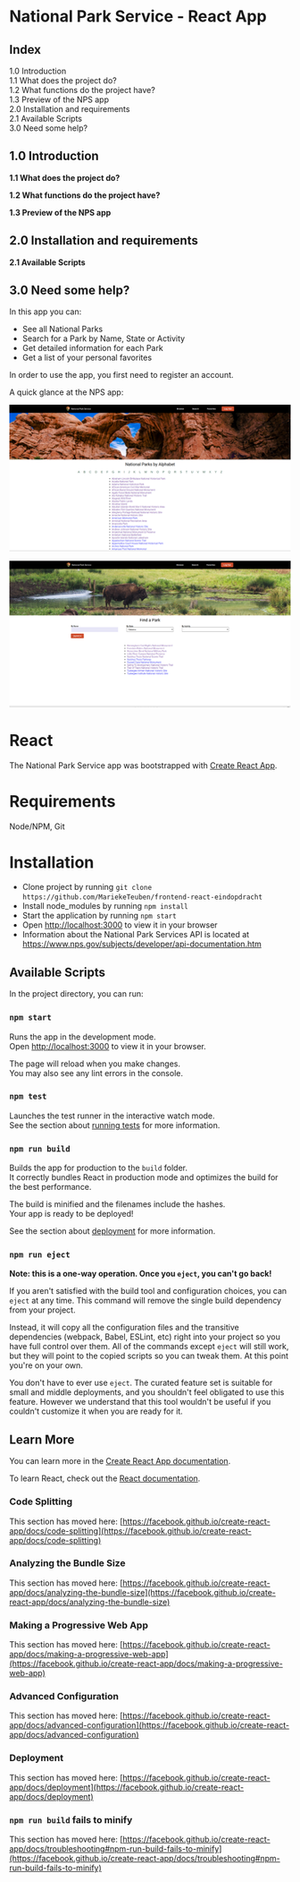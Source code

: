 # National Park Service - React App

## Index

1.0 Introduction  
1.1 What does the project do?  
1.2 What functions do the project have?  
1.3 Preview of the NPS app   
2.0 Installation and requirements  
2.1 Available Scripts  
3.0 Need some help?


## 1.0 Introduction

**1.1 What does the project do?**

**1.2 What functions do the project have?**

**1.3 Preview of the NPS app**

## 2.0 Installation and requirements

**2.1 Available Scripts**

## 3.0 Need some help?




In this app you can:
* See all National Parks
* Search for a Park by Name, State or Activity
* Get detailed information for each Park
* Get a list of your personal favorites 

In order to use the app, you first need to register an account.

A quick glance at the NPS app:

![](public/browsePage.png)

![](public/searchPage.png)

# React
The National Park Service app was bootstrapped with [Create React App](https://github.com/facebook/create-react-app). 

# Requirements
Node/NPM, Git

# Installation
* Clone project by running `git clone https://github.com/MariekeTeuben/frontend-react-eindopdracht` 
* Install node_modules by running `npm install` 
* Start the application by running `npm start` 
* Open [http://localhost:3000](http://localhost:3000) to view it in your browser
* Information about the National Park Services API is located at https://www.nps.gov/subjects/developer/api-documentation.htm   


## Available Scripts

In the project directory, you can run:

### `npm start`

Runs the app in the development mode.\
Open [http://localhost:3000](http://localhost:3000) to view it in your browser.

The page will reload when you make changes.\
You may also see any lint errors in the console.

### `npm test`

Launches the test runner in the interactive watch mode.\
See the section about [running tests](https://facebook.github.io/create-react-app/docs/running-tests) for more information.

### `npm run build`

Builds the app for production to the `build` folder.\
It correctly bundles React in production mode and optimizes the build for the best performance.

The build is minified and the filenames include the hashes.\
Your app is ready to be deployed!

See the section about [deployment](https://facebook.github.io/create-react-app/docs/deployment) for more information.

### `npm run eject`

**Note: this is a one-way operation. Once you `eject`, you can't go back!**

If you aren't satisfied with the build tool and configuration choices, you can `eject` at any time. This command will remove the single build dependency from your project.

Instead, it will copy all the configuration files and the transitive dependencies (webpack, Babel, ESLint, etc) right into your project so you have full control over them. All of the commands except `eject` will still work, but they will point to the copied scripts so you can tweak them. At this point you're on your own.

You don't have to ever use `eject`. The curated feature set is suitable for small and middle deployments, and you shouldn't feel obligated to use this feature. However we understand that this tool wouldn't be useful if you couldn't customize it when you are ready for it.

## Learn More

You can learn more in the [Create React App documentation](https://facebook.github.io/create-react-app/docs/getting-started).

To learn React, check out the [React documentation](https://reactjs.org/).

### Code Splitting

This section has moved here: [https://facebook.github.io/create-react-app/docs/code-splitting](https://facebook.github.io/create-react-app/docs/code-splitting)

### Analyzing the Bundle Size

This section has moved here: [https://facebook.github.io/create-react-app/docs/analyzing-the-bundle-size](https://facebook.github.io/create-react-app/docs/analyzing-the-bundle-size)

### Making a Progressive Web App

This section has moved here: [https://facebook.github.io/create-react-app/docs/making-a-progressive-web-app](https://facebook.github.io/create-react-app/docs/making-a-progressive-web-app)

### Advanced Configuration

This section has moved here: [https://facebook.github.io/create-react-app/docs/advanced-configuration](https://facebook.github.io/create-react-app/docs/advanced-configuration)

### Deployment

This section has moved here: [https://facebook.github.io/create-react-app/docs/deployment](https://facebook.github.io/create-react-app/docs/deployment)

### `npm run build` fails to minify

This section has moved here: [https://facebook.github.io/create-react-app/docs/troubleshooting#npm-run-build-fails-to-minify](https://facebook.github.io/create-react-app/docs/troubleshooting#npm-run-build-fails-to-minify)
